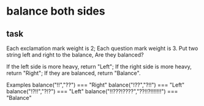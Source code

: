 # balance both sides

## task

Each exclamation mark weight is 2; Each question mark weight is 3. Put two string left and right to the balance, Are they balanced?

If the left side is more heavy, return "Left"; If the right side is more heavy, return "Right"; If they are balanced, return "Balance".

Examples
balance("!!","??") === "Right"
balance("!??","?!!") === "Left"
balance("!?!!","?!?") === "Left"
balance("!!???!????","??!!?!!!!!!!") === "Balance"
